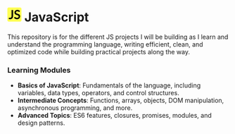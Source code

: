 # ![JavaScript icon](./jonasCourse/favicon-32x32.png) JavaScript

This repository is for the different JS projects I will be building as I learn and understand the programming language, writing efficient, clean, and optimized code while building practical projects along the way.

### Learning Modules

- **Basics of JavaScript**: Fundamentals of the language, including variables, data types, operators, and control structures.
- **Intermediate Concepts**: Functions, arrays, objects, DOM manipulation, asynchronous programming, and more.
- **Advanced Topics**: ES6 features, closures, promises, modules, and design patterns.
